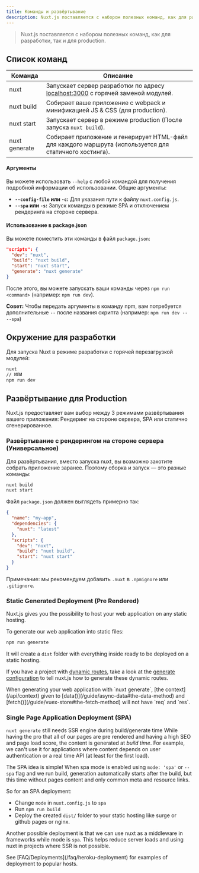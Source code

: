 ```yaml
---
title: Команды и развёртывание
description: Nuxt.js поставляется с набором полезных команд, как для разработки, так и для production.
---
```


> Nuxt.js поставляется с набором полезных команд, как для разработки, так и для production.

## Список команд

| Команда         | Описание                                                                                                 |
|-----------------|----------------------------------------------------------------------------------------------------------|
| nuxt            | Запускает сервер разработки по адресу [localhost:3000](http://localhost:3000) с горячей заменой модулей. |
| nuxt build      | Собирает ваше приложение с webpack и минификацией JS & CSS (для production).                             |
| nuxt start      | Запускает сервер в режиме production (После запуска `nuxt build`).                                       |
| nuxt generate   | Собирает приложение и генерирует HTML-файл для каждого маршрута (используется для статичного хостинга).  |

#### Аргументы
Вы можете использовать `--help` с любой командой для получения подробной информации об использовании. Общие аргументы:

- **`--config-file` или `-c`:** Для указания пути к файлу `nuxt.config.js`.
- **`--spa` или `-s`:** Запуск команды в режиме SPA и отключением рендеринга на стороне сервера.

#### Использование в package.json

Вы можете поместить эти команды в файл `package.json`:

```json
"scripts": {
  "dev": "nuxt",
  "build": "nuxt build",
  "start": "nuxt start",
  "generate": "nuxt generate"
}
```

После этого, вы можете запускать ваши команды через `npm run <command>` (например: `npm run dev`).

**Совет:** Чтобы передать аргументы в команду npm, вам потребуется дополнительные `--` после названия скрипта (например: `npm run dev -- --spa`)

## Окружение для разработки

Для запуска Nuxt в режиме разработки с горячей перезагрузкой модулей:

```bash
nuxt
// ИЛИ
npm run dev
```

## Развёртывание для Production

Nuxt.js предоставляет вам выбор между 3 режимами развёртывания вашего приложения: Рендеринг на стороне сервера, SPA или статично сгенерированное.

### Развёртывание с рендерингом на стороне сервера (Универсальное)

Для развёртывания, вместо запуска nuxt, вы возможно захотите собрать приложение заранее. Поэтому сборка и запуск — это разные команды:

```bash
nuxt build
nuxt start
```

Файл `package.json` должен выглядеть примерно так:
```json
{
  "name": "my-app",
  "dependencies": {
    "nuxt": "latest"
  },
  "scripts": {
    "dev": "nuxt",
    "build": "nuxt build",
    "start": "nuxt start"
  }
}
```

Примечание: мы рекомендуем добавить `.nuxt` в `.npmignore` или `.gitignore`.

### Static Generated Deployment (Pre Rendered)

Nuxt.js gives you the possibility to host your web application on any static hosting.

To generate our web application into static files:

```bash
npm run generate
```

It will create a `dist` folder with everything inside ready to be deployed on a static hosting.

If you have a project with [dynamic routes](/guide/routing#dynamic-routes), take a look at the [generate configuration](/api/configuration-generate) to tell nuxt.js how to generate these dynamic routes.

<div class="Alert">When generating your web application with `nuxt generate`, [the context](/api/context) given to [data()](/guide/async-data#the-data-method) and [fetch()](/guide/vuex-store#the-fetch-method) will not have `req` and `res`.</div>

### Single Page Application Deployment (SPA)

`nuxt generate` still needs SSR engine during build/generate time
While having the pro that all of our pages are pre rendered and having a high SEO and page load score,
the content is generated at *build time*. For example, we can't use it for applications
where content depends on user authentication or a real time API (at least for the first load).

The SPA idea is simple! When spa mode is enabled using `mode: 'spa'` or `--spa` flag and we run build,
generation automatically starts after the build, but this time without pages content and only common meta and resource links.

So for an SPA deployment:
 - Change `mode` in `nuxt.config.js` to `spa`
 - Run `npm run build`
 - Deploy the created `dist/` folder to your static hosting like surge or github pages or nginx.

Another possible deployment is that we can use nuxt as a middleware in frameworks while mode is `spa`.
This helps reduce server loads and using nuxt in projects where SSR is not possible.


<div class="Alert">See [FAQ/Deployments](/faq/heroku-deployment) for examples of deployment to popular hosts.</div>

